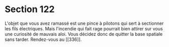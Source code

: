 # Section 122

L'objet que vous avez ramassé est une pince à pilotons qui sert à sectionner les fils électriques. Mais l'incendie qui fait rage pourrait bien attirer sur vous une curiosité de mauvais aloi. Vous décidez donc de quitter la base spatiale sans tarder. Rendez-vous au [[336]].